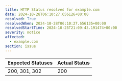 ```yaml
---
title: HTTP Status resolved for example.com
date: 2024-10-28T06:10:27.656126+00:00
resolved: True
resolvedWhen: 2024-10-28T06:10:27.656135+00:00
resolvedStartTime: 2024-10-25T21:09:43.191474+00:00
severity: notice
affected:
  - example.com
section: issue
---
```


| Expected Statuses | Actual Status  |
|-------------------|----------------|
| 200, 301, 302 | 200 |
